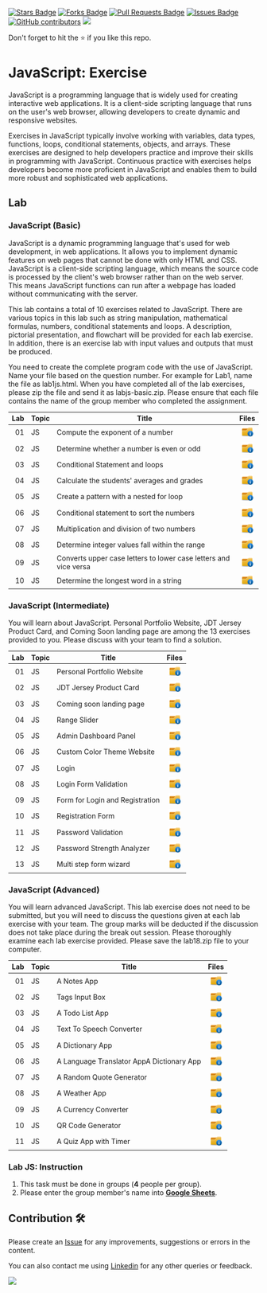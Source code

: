 <a href="https://github.com/drshahizan/learn-php/stargazers"><img src="https://img.shields.io/github/stars/drshahizan/learn-php" alt="Stars Badge"/></a>
<a href="https://github.com/drshahizan/learn-php/network/members"><img src="https://img.shields.io/github/forks/drshahizan/learn-php" alt="Forks Badge"/></a>
<a href="https://github.com/drshahizan/learn-php/pulls"><img src="https://img.shields.io/github/issues-pr/drshahizan/learn-php" alt="Pull Requests Badge"/></a>
<a href="https://github.com/drshahizan/learn-php/issues"><img src="https://img.shields.io/github/issues/drshahizan/learn-php" alt="Issues Badge"/></a>
<a href="https://github.com/drshahizan/learn-php/graphs/contributors"><img alt="GitHub contributors" src="https://img.shields.io/github/contributors/drshahizan/learn-php?color=2b9348"></a>
![](https://visitor-badge.glitch.me/badge?page_id=drshahizan/learn-php)

Don't forget to hit the :star: if you like this repo.

# JavaScript: Exercise

JavaScript is a programming language that is widely used for creating interactive web applications. It is a client-side scripting language that runs on the user's web browser, allowing developers to create dynamic and responsive websites. 

Exercises in JavaScript typically involve working with variables, data types, functions, loops, conditional statements, objects, and arrays. These exercises are designed to help developers practice and improve their skills in programming with JavaScript. Continuous practice with exercises helps developers become more proficient in JavaScript and enables them to build more robust and sophisticated web applications.

## Lab

### JavaScript (Basic)
JavaScript is a dynamic programming language that's used for web development, in web applications. It allows you to implement dynamic features on web pages that cannot be done with only HTML and CSS. JavaScript is a client-side scripting language, which means the source code is processed by the client's web browser rather than on the web server. This means JavaScript functions can run after a webpage has loaded without communicating with the server.

This lab contains a total of 10 exercises related to JavaScript. There are various topics in this lab such as string manipulation, mathematical formulas, numbers, conditional statements and loops. A description, pictorial presentation, and flowchart will be provided for each lab exercise. In addition, there is an exercise lab with input values and outputs that must be produced.

You need to create the complete program code with the use of JavaScript. Name your file based on the question number. For example for Lab1, name the file as lab1js.html. When you have completed all of the lab exercises, please zip the file and send it as labjs-basic.zip. Please ensure that each file contains the name of the group member who completed the assignment.

| Lab | Topic | Title | Files |
| -----: | ----- | ----- | :------: | 
| 01 | JS | Compute the exponent of a number |<a href="../../lab/js/basic/lab1" ><img src="../../images/folder_info.png" width="24px" height="24px" ></a> |
| 02 | JS | Determine whether a number is even or odd |<a href="../../lab/js/basic/lab2" ><img src="../../images/folder_info.png" width="24px" height="24px"></a>|
| 03 | JS | Conditional Statement and loops |<a href="../../lab/js/basic/lab3" ><img src="../../images/folder_info.png" width="24px" height="24px" ></a> |
| 04 | JS | Calculate the students' averages and grades |<a href="../../lab/js/basic/lab4" ><img src="../../images/folder_info.png" width="24px" height="24px" ></a> |
| 05 | JS | Create a pattern with a nested for loop |<a href="../../lab/js/basic/lab5" ><img src="../../images/folder_info.png" width="24px" height="24px" ></a> |
| 06 | JS | Conditional statement to sort the numbers |<a href="../../lab/js/basic/lab6" ><img src="../../images/folder_info.png" width="24px" height="24px" ></a> |
| 07 | JS | Multiplication and division of two numbers |<a href="../../lab/js/basic/lab7" ><img src="../../images/folder_info.png" width="24px" height="24px" ></a> |
| 08 | JS | Determine integer values fall within the range |<a href="../../lab/js/basic/lab8" ><img src="../../images/folder_info.png" width="24px" height="24px" ></a> |
| 09 | JS | Converts upper case letters to lower case letters and vice versa |<a href="../../lab/js/basic/lab9" ><img src="../../images/folder_info.png" width="24px" height="24px" ></a> |
| 10 | JS | Determine the longest word in a string |<a href="../../lab/js/basic/lab10" ><img src="../../images/folder_info.png" width="24px" height="24px" ></a> |

### JavaScript (Intermediate)
You will learn about JavaScript. Personal Portfolio Website, JDT Jersey Product Card, and Coming Soon landing page are among the 13 exercises provided to you. Please discuss with your team to find a solution.

| Lab | Topic | Title | Files |
| -----: | ----- | ----- | :------: | 
| 01 | JS | Personal Portfolio Website |<a href="../../lab/js/inter/lab1" ><img src="../../images/folder_info.png" width="24px" height="24px" ></a> |
| 02 | JS | JDT Jersey Product Card |<a href="../../lab/js/inter/lab2" ><img src="../../images/folder_info.png" width="24px" height="24px"></a>|
| 03 | JS | Coming soon landing page |<a href="../../lab/js/inter/lab3" ><img src="../../images/folder_info.png" width="24px" height="24px" ></a> |
| 04 | JS | Range Slider |<a href="../../lab/js/inter/lab4" ><img src="../../images/folder_info.png" width="24px" height="24px" ></a> |
| 05 | JS | Admin Dashboard Panel |<a href="../../lab/js/inter/lab5" ><img src="../../images/folder_info.png" width="24px" height="24px" ></a> |
| 06 | JS | Custom Color Theme Website |<a href="../../lab/js/inter/lab6" ><img src="../../images/folder_info.png" width="24px" height="24px" ></a> |
| 07 | JS | Login |<a href="../../lab/js/inter/lab7" ><img src="../../images/folder_info.png" width="24px" height="24px" ></a> |
| 08 | JS | Login Form Validation |<a href="../../lab/js/inter/lab8" ><img src="../../images/folder_info.png" width="24px" height="24px" ></a> |
| 09 | JS | Form for Login and Registration |<a href="../../lab/js/inter/lab9" ><img src="../../images/folder_info.png" width="24px" height="24px" ></a> |
| 10 | JS | Registration Form |<a href="../../lab/js/inter/lab10" ><img src="../../images/folder_info.png" width="24px" height="24px" ></a> |
| 11 | JS | Password Validation |<a href="../../lab/js/inter/lab10" ><img src="../../images/folder_info.png" width="24px" height="24px" ></a> |
| 12 | JS | Password Strength Analyzer |<a href="../../lab/js/inter/lab10" ><img src="../../images/folder_info.png" width="24px" height="24px" ></a> |
| 13 | JS | Multi step form wizard |<a href="../../lab/js/inter/lab10" ><img src="../../images/folder_info.png" width="24px" height="24px" ></a> |

### JavaScript (Advanced)
You will learn advanced JavaScript. This lab exercise does not need to be submitted, but you will need to discuss the questions given at each lab exercise with your team. The group marks will be deducted if the discussion does not take place during the break out session. Please thoroughly examine each lab exercise provided. Please save the lab18.zip file to your computer.

| Lab | Topic | Title | Files |
| -----: | ----- | ----- | :------: | 
| 01 | JS | A Notes App |<a href="../../lab/js/adv/lab1" ><img src="../../images/folder_info.png" width="24px" height="24px" ></a> |
| 02 | JS | Tags Input Box |<a href="https://github.com/drshahizan/learn-php/tree/main/lab/js/lab2" ><img src="../../images/folder_info.png" width="24px" height="24px"></a>|
| 03 | JS | A Todo List App |<a href="./../lab/js/adv/lab3" ><img src="../../images/folder_info.png" width="24px" height="24px" ></a> |
| 04 | JS | Text To Speech Converter  |<a href="./../lab/js/adv/lab4" ><img src="../../images/folder_info.png" width="24px" height="24px" ></a> |
| 05 | JS | A Dictionary App |<a href="./../lab/js/adv/lab5" ><img src="../../images/folder_info.png" width="24px" height="24px" ></a> |
| 06 | JS | A Language Translator AppA Dictionary App|<a href="./../lab/js/adv/lab6" ><img src="../../images/folder_info.png" width="24px" height="24px" ></a> |
| 07 | JS | A Random Quote Generator |<a href="./../lab/js/adv/lab7" ><img src="../../images/folder_info.png" width="24px" height="24px" ></a> |
| 08 | JS | A Weather App |<a href="./../lab/js/adv/lab8" ><img src="../../images/folder_info.png" width="24px" height="24px" ></a> |
| 09 | JS | A Currency Converter |<a href="./../lab/js/adv/lab9" ><img src="../../images/folder_info.png" width="24px" height="24px" ></a> |
| 10 | JS | QR Code Generator  |<a href="./../lab/js/adv/lab10" ><img src="../../images/folder_info.png" width="24px" height="24px" ></a> |
| 11 | JS | A Quiz App with Timer |<a href="./../lab/js/adv/lab10" ><img src="../../images/folder_info.png" width="24px" height="24px" ></a> |

### Lab JS: Instruction

1. This task must be done in groups (**4** people per group).
2. Please enter the group member's name into **[Google Sheets](https://docs.google.com/spreadsheets/d/1Php82HH-wrviP2rOho94JmztpPcXmgFL/edit?usp=sharing&ouid=116754994049085925053&rtpof=true&sd=true)**.

## Contribution 🛠️
Please create an [Issue](https://github.com/drshahizan/learn-php/issues) for any improvements, suggestions or errors in the content.

You can also contact me using [Linkedin](https://www.linkedin.com/in/drshahizan/) for any other queries or feedback.

![](https://visitor-badge.glitch.me/badge?page_id=drshahizan)
